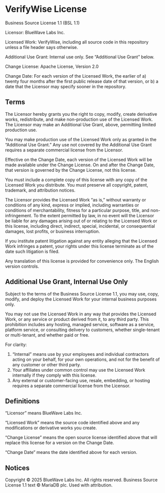 # VerifyWise License

Business Source License 1.1 (BSL 1.1)

Licensor: BlueWave Labs Inc.

Licensed Work: VerifyWise, including all source code in this repository unless a file header says otherwise.

Additional Use Grant: Internal use only. See “Additional Use Grant” below.

Change License: Apache License, Version 2.0

Change Date: For each version of the Licensed Work, the earlier of
  a) twenty four months after the first public release date of that version, or
  b) a date that the Licensor may specify sooner in the repository.

## Terms

The Licensor hereby grants you the right to copy, modify, create derivative works, redistribute, and make non-production use of the Licensed Work. The Licensor may make an Additional Use Grant, above, permitting limited production use.

You may make production use of the Licensed Work only as granted in the “Additional Use Grant.” Any use not covered by the Additional Use Grant requires a separate commercial license from the Licensor.

Effective on the Change Date, each version of the Licensed Work will be made available under the Change License. On and after the Change Date, that version is governed by the Change License, not this license.

You must include a complete copy of this license with any copy of the Licensed Work you distribute. You must preserve all copyright, patent, trademark, and attribution notices.

The Licensor provides the Licensed Work “as is,” without warranty or conditions of any kind, express or implied, including warranties or conditions of merchantability, fitness for a particular purpose, title, and non-infringement. To the extent permitted by law, in no event will the Licensor be liable for any damages arising out of or relating to the Licensed Work or this license, including direct, indirect, special, incidental, or consequential damages, lost profits, or business interruption.

If you institute patent litigation against any entity alleging that the Licensed Work infringes a patent, your rights under this license terminate as of the date such litigation is filed.

Any translation of this license is provided for convenience only. The English version controls.

## Additional Use Grant, Internal Use Only

Subject to the terms of the Business Source License 1.1, you may use, copy, modify, and deploy the Licensed Work for your internal business purposes only.

You may not use the Licensed Work in any way that provides the Licensed Work, or any service or product derived from it, to any third party. This prohibition includes any hosting, managed service, software as a service, platform service, or consulting delivery to customers, whether single-tenant or multi-tenant, and whether paid or free.

For clarity:

1. “Internal” means use by your employees and individual contractors acting on your behalf, for your own operations, and not for the benefit of any customer or other third party.
2. Your affiliates under common control may use the Licensed Work internally if they comply with this license.
3. Any external or customer-facing use, resale, embedding, or hosting requires a separate commercial license from the Licensor.

## Definitions

“Licensor” means BlueWave Labs Inc.

“Licensed Work” means the source code identified above and any modifications or derivative works you create.

“Change License” means the open source license identified above that will replace this license for a version on the Change Date.

“Change Date” means the date identified above for each version.

## Notices

Copyright © 2025 BlueWave Labs Inc. All rights reserved.
Business Source License 1.1 text © MariaDB plc. Used with attribution.
